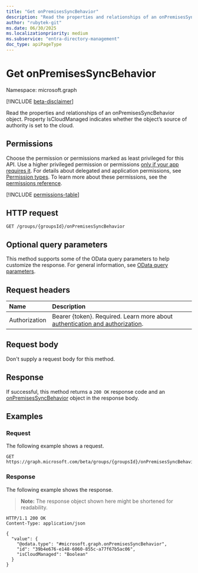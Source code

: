 ```yaml
---
title: "Get onPremisesSyncBehavior"
description: "Read the properties and relationships of an onPremisesSyncBehavior object."
author: "rubytek-git"
ms.date: 06/30/2025
ms.localizationpriority: medium
ms.subservice: "entra-directory-management"
doc_type: apiPageType
---
```


# Get onPremisesSyncBehavior

Namespace: microsoft.graph

[!INCLUDE [beta-disclaimer](../../includes/beta-disclaimer.md)]

Read the properties and relationships of an onPremisesSyncBehavior object. Property IsCloudManaged indicates whether the object’s source of authority is set to the cloud.

## Permissions

Choose the permission or permissions marked as least privileged for this API. Use a higher privileged permission or permissions [only if your app requires it](/graph/permissions-overview#best-practices-for-using-microsoft-graph-permissions). For details about delegated and application permissions, see [Permission types](/graph/permissions-overview#permission-types). To learn more about these permissions, see the [permissions reference](/graph/permissions-reference).

<!-- {
  "blockType": "permissions",
  "name": "onpremisessyncbehavior-get-permissions"
}
-->
[!INCLUDE [permissions-table](../includes/permissions/onpremisessyncbehavior-get-permissions.md)]

## HTTP request

<!-- {
  "blockType": "ignored"
}
-->
``` http
GET /groups/{groupsId}/onPremisesSyncBehavior
```

## Optional query parameters

This method supports some of the OData query parameters to help customize the response. For general information, see [OData query parameters](/graph/query-parameters).

## Request headers

|Name|Description|
|:---|:---|
|Authorization|Bearer {token}. Required. Learn more about [authentication and authorization](/graph/auth/auth-concepts).|

## Request body

Don't supply a request body for this method.

## Response

If successful, this method returns a `200 OK` response code and an [onPremisesSyncBehavior](../resources/onpremisessyncbehavior.md) object in the response body.

## Examples

### Request

The following example shows a request.
<!-- {
  "blockType": "request",
  "name": "get_onpremisessyncbehavior"
}
-->
``` http
GET https://graph.microsoft.com/beta/groups/{groupsId}/onPremisesSyncBehavior
```


### Response

The following example shows the response.
>**Note:** The response object shown here might be shortened for readability.
<!-- {
  "blockType": "response",
  "truncated": true,
  "@odata.type": "microsoft.graph.onPremisesSyncBehavior"
}
-->
``` http
HTTP/1.1 200 OK
Content-Type: application/json

{
  "value": {
    "@odata.type": "#microsoft.graph.onPremisesSyncBehavior",
    "id": "39b4e676-e148-6060-855c-a77f67b5ac06",
    "isCloudManaged": "Boolean"
  }
}
```

